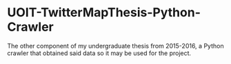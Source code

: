 # UOIT-TwitterMapThesis-Python-Crawler
The other component of my undergraduate thesis from 2015-2016, a Python crawler that obtained said data so it may be used for the project.
